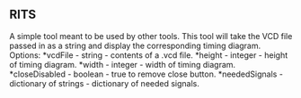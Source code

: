 ## RITS

A simple tool meant to be used by other tools. This tool will take the VCD file passed in as a string and display the corresponding timing diagram.
Options:
    *vcdFile - string - contents of a .vcd file.
    *height - integer - height of timing diagram.
    *width - integer - width of timing diagram.
    *closeDisabled - boolean - true to remove close button.
    *neededSignals - dictionary of strings - dictionary of needed signals.
